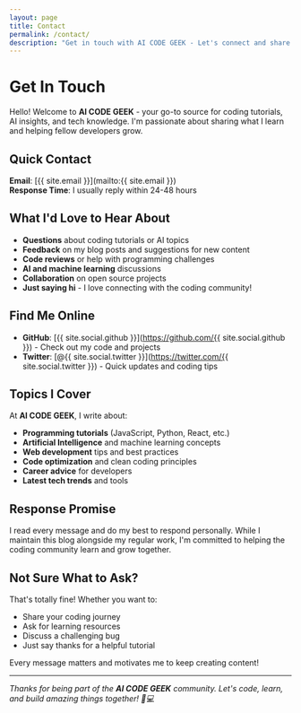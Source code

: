 ```yaml
---
layout: page
title: Contact 
permalink: /contact/
description: "Get in touch with AI CODE GEEK - Let's connect and share knowledge!"
---
```


# Get In Touch

Hello! Welcome to **AI CODE GEEK** - your go-to source for coding tutorials, AI insights, and tech knowledge. I'm passionate about sharing what I learn and helping fellow developers grow.

## Quick Contact

**Email**: [{{ site.email }}](mailto:{{ site.email }})  
**Response Time**: I usually reply within 24-48 hours

## What I'd Love to Hear About

- **Questions** about coding tutorials or AI topics
- **Feedback** on my blog posts and suggestions for new content
- **Code reviews** or help with programming challenges
- **AI and machine learning** discussions
- **Collaboration** on open source projects
- **Just saying hi** - I love connecting with the coding community!

## Find Me Online

- **GitHub**: [{{ site.social.github }}](https://github.com/{{ site.social.github }}) - Check out my code and projects
- **Twitter**: [@{{ site.social.twitter }}](https://twitter.com/{{ site.social.twitter }}) - Quick updates and coding tips

## Topics I Cover

At **AI CODE GEEK**, I write about:
- **Programming tutorials** (JavaScript, Python, React, etc.)
- **Artificial Intelligence** and machine learning concepts
- **Web development** tips and best practices
- **Code optimization** and clean coding principles
- **Career advice** for developers
- **Latest tech trends** and tools

## Response Promise

I read every message and do my best to respond personally. While I maintain this blog alongside my regular work, I'm committed to helping the coding community learn and grow together.

## Not Sure What to Ask?

That's totally fine! Whether you want to:
- Share your coding journey
- Ask for learning resources
- Discuss a challenging bug
- Just say thanks for a helpful tutorial

Every message matters and motivates me to keep creating content!

---

*Thanks for being part of the **AI CODE GEEK** community. Let's code, learn, and build amazing things together! 🚀💻*